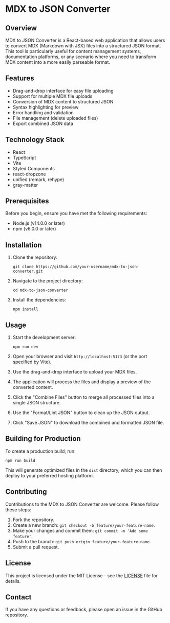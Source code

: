 # MDX to JSON Converter

## Overview

MDX to JSON Converter is a React-based web application that allows users to convert MDX (Markdown with JSX) files into a structured JSON format. This tool is particularly useful for content management systems, documentation platforms, or any scenario where you need to transform MDX content into a more easily parseable format.

## Features

- Drag-and-drop interface for easy file uploading
- Support for multiple MDX file uploads
- Conversion of MDX content to structured JSON
- Syntax highlighting for preview
- Error handling and validation
- File management (delete uploaded files)
- Export combined JSON data

## Technology Stack

- React
- TypeScript
- Vite
- Styled Components
- react-dropzone
- unified (remark, rehype)
- gray-matter

## Prerequisites

Before you begin, ensure you have met the following requirements:

- Node.js (v14.0.0 or later)
- npm (v6.0.0 or later)

## Installation

1. Clone the repository:
   ```
   git clone https://github.com/your-username/mdx-to-json-converter.git
   ```

2. Navigate to the project directory:
   ```
   cd mdx-to-json-converter
   ```

3. Install the dependencies:
   ```
   npm install
   ```

## Usage

1. Start the development server:
   ```
   npm run dev
   ```

2. Open your browser and visit `http://localhost:5173` (or the port specified by Vite).

3. Use the drag-and-drop interface to upload your MDX files.

4. The application will process the files and display a preview of the converted content.

5. Click the "Combine Files" button to merge all processed files into a single JSON structure.

6. Use the "Format/Lint JSON" button to clean up the JSON output.

7. Click "Save JSON" to download the combined and formatted JSON file.

## Building for Production

To create a production build, run:

```
npm run build
```

This will generate optimized files in the `dist` directory, which you can then deploy to your preferred hosting platform.

## Contributing

Contributions to the MDX to JSON Converter are welcome. Please follow these steps:

1. Fork the repository.
2. Create a new branch: `git checkout -b feature/your-feature-name`.
3. Make your changes and commit them: `git commit -m 'Add some feature'`.
4. Push to the branch: `git push origin feature/your-feature-name`.
5. Submit a pull request.

## License

This project is licensed under the MIT License - see the [LICENSE](LICENSE) file for details.

## Contact

If you have any questions or feedback, please open an issue in the GitHub repository.